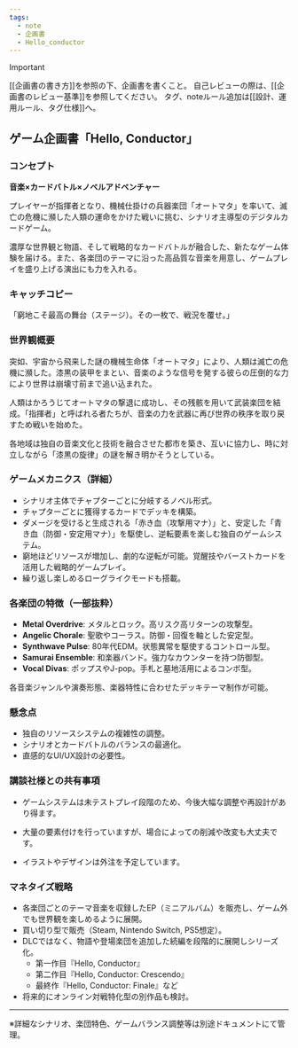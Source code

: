 ```yaml
---
tags:
  - note
  - 企画書
  - Hello_conductor
---
```

> [!IMPORTANT]
> [[企画書の書き方]]を参照の下、企画書を書くこと。
> 自己レビューの際は、[[企画書のレビュー基準]]を参照してください。
> タグ、noteルール追加は[[設計、運用ルール、タグ仕様]]へ。

## ゲーム企画書「Hello, Conductor」

### コンセプト

**音楽×カードバトル×ノベルアドベンチャー**

プレイヤーが指揮者となり、機械仕掛けの兵器楽団「オートマタ」を率いて、滅亡の危機に瀕した人類の運命をかけた戦いに挑む、シナリオ主導型のデジタルカードゲーム。

濃厚な世界観と物語、そして戦略的なカードバトルが融合した、新たなゲーム体験を届ける。また、各楽団のテーマに沿った高品質な音楽を用意し、ゲームプレイを盛り上げる演出にも力を入れる。

### キャッチコピー

「窮地こそ最高の舞台（ステージ）。その一枚で、戦況を覆せ。」

### 世界観概要

突如、宇宙から飛来した謎の機械生命体「オートマタ」により、人類は滅亡の危機に瀕した。漆黒の装甲をまとい、音楽のような信号を発する彼らの圧倒的な力により世界は崩壊寸前まで追い込まれた。

人類はかろうじてオートマタの撃退に成功し、その残骸を用いて武装楽団を結成。「指揮者」と呼ばれる者たちが、音楽の力を武器に再び世界の秩序を取り戻すため戦いを始めた。

各地域は独自の音楽文化と技術を融合させた都市を築き、互いに協力し、時に対立しながら「漆黒の旋律」の謎を解き明かそうとしている。

### ゲームメカニクス（詳細）

- シナリオ主体でチャプターごとに分岐するノベル形式。
- チャプターごとに獲得するカードでデッキを構築。
- ダメージを受けると生成される「赤き血（攻撃用マナ）」と、安定した「青き血（防御・安定用マナ）」を駆使し、逆転要素を楽しむ独自のゲームシステム。
- 窮地ほどリソースが増加し、劇的な逆転が可能。覚醒技やバーストカードを活用した戦略的ゲームプレイ。
- 繰り返し楽しめるローグライクモードも搭載。

### 各楽団の特徴（一部抜粋）

- **Metal Overdrive**: メタルとロック。高リスク高リターンの攻撃型。
- **Angelic Chorale**: 聖歌やコーラス。防御・回復を軸とした安定型。
- **Synthwave Pulse**: 80年代EDM。状態異常を駆使するコントロール型。
- **Samurai Ensemble**: 和楽器バンド。強力なカウンターを持つ防御型。
- **Vocal Divas**: ポップスやJ-pop。手札と墓地活用によるコンボ型。

各音楽ジャンルや演奏形態、楽器特性に合わせたデッキテーマ制作が可能。

### 懸念点

- 独自のリソースシステムの複雑性の調整。
- シナリオとカードバトルのバランスの最適化。
- 直感的なUI/UX設計の必要性。

### 講談社様との共有事項

- ゲームシステムは未テストプレイ段階のため、今後大幅な調整や再設計があり得ます。

- 大量の要素付けを行っていますが、場合によっての削減や改変も大丈夫です。
- イラストやデザインは外注を予定しています。

### マネタイズ戦略

- 各楽団ごとのテーマ音楽を収録したEP（ミニアルバム）を販売し、ゲーム外でも世界観を楽しめるように展開。
- 買い切り型で販売（Steam, Nintendo Switch, PS5想定）。
- DLCではなく、物語や登場楽団を追加した続編を段階的に展開しシリーズ化。
    - 第一作目『Hello, Conductor』
    - 第二作目『Hello, Conductor: Crescendo』
    - 最終作『Hello, Conductor: Finale』など
- 将来的にオンライン対戦特化型の別作品も検討。

---

※詳細なシナリオ、楽団特色、ゲームバランス調整等は別途ドキュメントにて管理。

